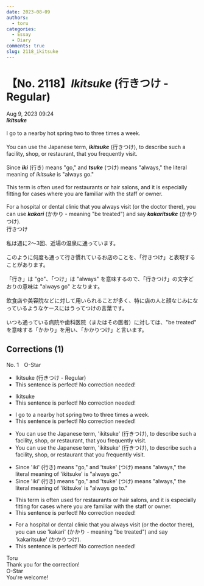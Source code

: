 ```yaml
---
date: 2023-08-09
authors:
  - toru
categories:
  - Essay
  - Diary
comments: true
slug: 2118_ikitsuke
---
```


# 【No. 2118】<strong><em>Ikitsuke</strong></em> (行きつけ - Regular)
<div class="date">Aug 9, 2023 09:24</div>
<div id="post"><div id="body_show_ori">
<strong><em>Ikitsuke</strong></em><br/><br/>I go to a nearby hot spring two to three times a week.<br/><br/>You can use the Japanese term, <strong><em>ikitsuke</em></strong> (行きつけ), to describe such a facility, shop, or restaurant, that you frequently visit.<br/><br/>Since <strong><em>iki</em></strong> (行き) means "go," and <strong><em>tsuke</em></strong> (つけ) means "always," the literal meaning of <em>ikitsuke</em> is "always go."<br/><br/>This term is often used for restaurants or hair salons, and it is especially fitting for cases where you are familiar with the staff or owner.<br/><br/>For a hospital or dental clinic that you always visit (or the doctor there), you can use <strong><em>kakari</em></strong> (かかり - meaning "be treated") and say <strong><em>kakaritsuke</em></strong> (かかりつけ).
</div></div>

<!-- more -->

<div id="post_ja"><div id="body_show_mo">
行きつけ<br/><br/>私は週に2～3回、近場の温泉に通っています。<br/><br/>このように何度も通って行き慣れているお店のことを、「行きつけ」と表現することがあります。<br/><br/>「行き」は "go"、「つけ」は "always" を意味するので、「行きつけ」の文字どおりの意味は "always go" となります。 <br/><br/>飲食店や美容院などに対して用いられることが多く、特に店の人と顔なじみになっているようなケースにはうってつけの言葉です。<br/><br/>いつも通っている病院や歯科医院（またはその医者）に対しては、"be treated" を意味する「かかり」を用い、「かかりつけ」と言います。
</div></div>

## Corrections (1)
<div id="block"><div class="first_name"> No. 1　<span class="just_name">O-Star</span></div><div id="block2">
<ul class="correction_field">
<li class="incorrect">Ikitsuke (行きつけ - Regular)</li>
<li class="corrected perfect">This sentence is perfect! No correction needed!</li>
</ul>
<ul class="correction_field">
<li class="incorrect">Ikitsuke</li>
<li class="corrected perfect">This sentence is perfect! No correction needed!</li>
</ul>
<ul class="correction_field">
<li class="incorrect">I go to a nearby hot spring two to three times a week.</li>
<li class="corrected perfect">This sentence is perfect! No correction needed!</li>
</ul>
<ul class="correction_field">
<li class="incorrect">You can use the Japanese term, 'ikitsuke' (行きつけ), to describe such a facility, shop, or restaurant, that you frequently visit.</li>
<li class="corrected correct">
You can use the Japanese term, 'ikitsuke' (行きつけ), to describe <span class="sline"><span class="f_red">such</span></span> a facility, shop, or restaurant<span class="f_bold"> that</span> you frequently visit.
</li>
</ul>
<ul class="correction_field">
<li class="incorrect">Since 'iki' (行き) means "go," and 'tsuke' (つけ) means "always," the literal meaning of 'ikitsuke' is "always go."</li>
<li class="corrected correct">
Since 'iki' (行き) means "go," and 'tsuke' (つけ) means "always," the literal meaning of 'ikitsuke' is "always go<span class="f_bold"><span class="f_gray"> to</span></span>."
</li>
</ul>
<ul class="correction_field">
<li class="incorrect">This term is often used for restaurants or hair salons, and it is especially fitting for cases where you are familiar with the staff or owner.</li>
<li class="corrected perfect">This sentence is perfect! No correction needed!</li>
</ul>
<ul class="correction_field">
<li class="incorrect">For a hospital or dental clinic that you always visit (or the doctor there), you can use 'kakari' (かかり - meaning "be treated") and say 'kakaritsuke' (かかりつけ).</li>
<li class="corrected perfect">This sentence is perfect! No correction needed!</li>
</ul>
</div><div class="name"><span class="just_name">Toru</span><br>
Thank you for the correction!
</div>
<div class="name"><span class="just_name">O-Star</span><br>
You're welcome!
</div>
</div>
